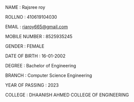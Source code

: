 NAME : Rajsree roy

ROLLNO : 410619104030

EMAIL : riaroy665@gmail.com

MOBILE NUMBER : 8525935245

GENDER : FEMALE

DATE OF BIRTH : 16-01-2002

DEGREE : Bachelor of Engineering

BRANCH : Computer Science Engineering

YEAR OF PASSING : 2023

COLLEGE : DHAANISH AHMED COLLEGE OF ENGINEERING
